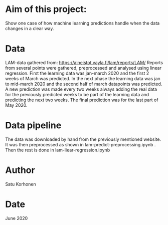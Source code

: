 # Aim of this project:

Show one case of how machine learning predictions handle when the data changes
in a clear way.

# Data

LAM-data gathered from: https://aineistot.vayla.fi/lam/reports/LAM/
Reports from several points were gathered, preprocessed and analysed using 
linear regression. First the learning data was jan-march 2020 and the first 2 weeks
of March was predicted. In the next phase the learning data was jan to 
mid-march 2020 and the second half of march datapoints was predicted. A new
prediction was made every two weeks always adding the real data for the 
previously predicted weeks to be part of the learning data and predicting the 
next two weeks. The final prediction was for the last part of May 2020.

# Data pipeline

The data was downloaded by hand from the previously mentioned website.
It was then preprocessed as shown in lam-predict-preprocessing.ipynb .
Then the rest is done in lam-liear-regression.ipynb

# Author

Satu Korhonen

# Date

June 2020
